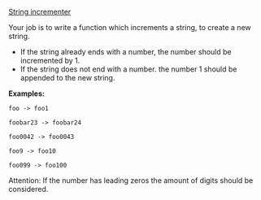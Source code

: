 [String incrementer](https://www.codewars.com/kata/54a91a4883a7de5d7800009c)

Your job is to write a function which increments a string, to create a new string.
- If the string already ends with a number, the number should be incremented by 1.
- If the string does not end with a number. the number 1 should be appended to the new string.

__Examples:__
```
foo -> foo1

foobar23 -> foobar24

foo0042 -> foo0043

foo9 -> foo10

foo099 -> foo100
```

Attention: If the number has leading zeros the amount of digits should be considered.